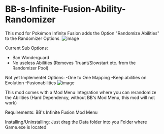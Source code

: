 # BB-s-Infinite-Fusion-Ability-Randomizer

This mod for Pokémon Infinite Fusion adds the Option "Randomize Abilities" to the Randomizer Options.
![image](https://github.com/BuezliBueb/BB-s-Infinite-Fusion-Ability-Randomizer/assets/164735539/b5e59ed5-5c3d-469d-8235-e0e12e31d151)

Current Sub Options:
- Ban Wonderguard
- No useless Abilities (Removes Truant/Slowstart etc. from the Randomizer Pool)

Not yet Implementet Options:
-One to One Mapping
-Keep abilities on Evolution
-Fusionabilities
![image](https://github.com/BuezliBueb/BB-s-Infinite-Fusion-Ability-Randomizer/assets/164735539/0cdfddc5-5c34-43a5-bff1-6ccd95cb0368)

This mod comes with a Mod Menu Integration where you can rerandomize the Abilities (Hard Dependency, without BB's Mod Menu, this mod will not work)

Requirements:
BB's Infinite Fusion Mod Menu

Installing/Uninstalling:
Just drag the Data folder into you Folder where Game.exe is located
